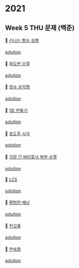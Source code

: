# 2021
## Week 5 THU 문제 (백준)

👀 [신나는 함수 실행](https://www.acmicpc.net/problem/9184)

#### 

[solution](https://github.com/so-ohee/Algorithm/blob/main/src/me/algo/BaekJoon/Main_9184_%EC%8B%A0%EB%82%98%EB%8A%94%ED%95%A8%EC%88%98%EC%8B%A4%ED%96%89.java)

####

👀 [파도반 수열](https://www.acmicpc.net/problem/9461)

#### 

[solution](https://github.com/so-ohee/Algorithm/blob/main/src/me/algo/BaekJoon/Main_9461_%ED%8C%8C%EB%8F%84%EB%B0%98%EC%88%98%EC%97%B4.java)

####

👀 [정수 삼각형](https://www.acmicpc.net/problem/1932)
#### 

[solution](https://github.com/so-ohee/Algorithm/blob/main/src/me/algo/BaekJoon/Main_1932_%EC%A0%95%EC%88%98%EC%82%BC%EA%B0%81%ED%98%95.java)

#### 

👀 [1로 만들기](https://www.acmicpc.net/problem/1463)
#### 

[solution](https://github.com/so-ohee/Algorithm/blob/main/src/me/algo/BaekJoon/Main_1463_1%EB%A1%9C%EB%A7%8C%EB%93%A4%EA%B8%B0.java)

#### 

👀 [포도주 시식](https://www.acmicpc.net/problem/2156)
#### 

[solution](https://github.com/so-ohee/Algorithm/blob/main/src/me/algo/BaekJoon/Main_2156_%ED%8F%AC%EB%8F%84%EC%A3%BC%EC%8B%9C%EC%8B%9D.java)

#### 

👀 [가장 긴 바이토닉 부분 수열](https://www.acmicpc.net/problem/11054)
#### 

[solution](https://github.com/so-ohee/Algorithm/blob/main/src/me/algo/BaekJoon/Main_11054_%EA%B0%80%EC%9E%A5%EA%B8%B4%EB%B0%94%EC%9D%B4%ED%86%A0%EB%8B%89%EB%B6%80%EB%B6%84%EC%88%98%EC%97%B4.java)

#### 

👀 [LCS](https://www.acmicpc.net/problem/9251)
#### 

[solution](https://github.com/so-ohee/Algorithm/blob/main/src/me/algo/BaekJoon/Main_9251_LCS.java)

#### 

👀 [평범한 배낭](https://www.acmicpc.net/problem/12865)
#### 

[solution](https://github.com/so-ohee/Algorithm/blob/main/src/me/algo/BaekJoon/Main_12865_%ED%8F%89%EB%B2%94%ED%95%9C%EB%B0%B0%EB%82%AD.java)

#### 

👀 [전깃줄](https://www.acmicpc.net/problem/2565)
#### 

[solution](https://github.com/so-ohee/Algorithm/blob/main/src/me/algo/BaekJoon/Main_2565_%EC%A0%84%EA%B9%83%EC%A4%84.java)

#### 

👀 [연속합](https://www.acmicpc.net/problem/1912)
#### 

[solution](https://github.com/so-ohee/Algorithm/blob/main/src/me/algo/BaekJoon/Main_1912_%EC%97%B0%EC%86%8D%ED%95%A9.java)

#### 
